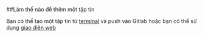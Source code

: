 ##Làm thế nào để thêm một tập tin

Bạn có thể tạo một tập tin từ [terminal](https://github.com/hunter951411/gitlab/blob/master/User_documentation/GitLab_basics/Bat_dau_su_dung_Git_voi_command_line.md) và push vào Gitlab hoặc bạn có thể sử dụng [giao diện web](https://github.com/hunter951411/gitlab/blob/master/User_documentation/GitLab_basics/web_editor.md)
